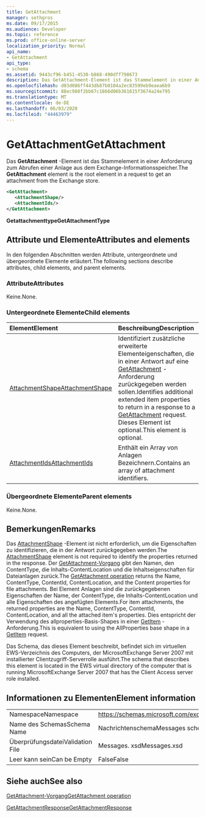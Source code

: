```yaml
---
title: GetAttachment
manager: sethgros
ms.date: 09/17/2015
ms.audience: Developer
ms.topic: reference
ms.prod: office-online-server
localization_priority: Normal
api_name:
- GetAttachment
api_type:
- schema
ms.assetid: 9443cf96-b451-4530-b868-490dff798673
description: Das GetAttachment-Element ist das Stammelement in einer Anforderung zum Abrufen einer Anlage aus dem Exchange-Informationsspeicher.
ms.openlocfilehash: d03d086ff443db87b0104a2ec83599eb9eaea6b9
ms.sourcegitcommit: 88ec988f2bb67c1866d06b361615f3674a24e795
ms.translationtype: MT
ms.contentlocale: de-DE
ms.lasthandoff: 06/03/2020
ms.locfileid: "44463979"
---
```

# <a name="getattachment"></a><span data-ttu-id="43f7e-103">GetAttachment</span><span class="sxs-lookup"><span data-stu-id="43f7e-103">GetAttachment</span></span>

<span data-ttu-id="43f7e-104">Das **GetAttachment** -Element ist das Stammelement in einer Anforderung zum Abrufen einer Anlage aus dem Exchange-Informationsspeicher.</span><span class="sxs-lookup"><span data-stu-id="43f7e-104">The **GetAttachment** element is the root element in a request to get an attachment from the Exchange store.</span></span> 
  
```xml
<GetAttachment>
   <AttachmentShape/>
   <AttachmentIds/>
</GetAttachment>
```

 <span data-ttu-id="43f7e-105">**Getattachmenttype**</span><span class="sxs-lookup"><span data-stu-id="43f7e-105">**GetAttachmentType**</span></span>
## <a name="attributes-and-elements"></a><span data-ttu-id="43f7e-106">Attribute und Elemente</span><span class="sxs-lookup"><span data-stu-id="43f7e-106">Attributes and elements</span></span>

<span data-ttu-id="43f7e-107">In den folgenden Abschnitten werden Attribute, untergeordnete und übergeordnete Elemente erläutert.</span><span class="sxs-lookup"><span data-stu-id="43f7e-107">The following sections describe attributes, child elements, and parent elements.</span></span>
  
### <a name="attributes"></a><span data-ttu-id="43f7e-108">Attribute</span><span class="sxs-lookup"><span data-stu-id="43f7e-108">Attributes</span></span>

<span data-ttu-id="43f7e-109">Keine.</span><span class="sxs-lookup"><span data-stu-id="43f7e-109">None.</span></span>
  
### <a name="child-elements"></a><span data-ttu-id="43f7e-110">Untergeordnete Elemente</span><span class="sxs-lookup"><span data-stu-id="43f7e-110">Child elements</span></span>

|<span data-ttu-id="43f7e-111">**Element**</span><span class="sxs-lookup"><span data-stu-id="43f7e-111">**Element**</span></span>|<span data-ttu-id="43f7e-112">**Beschreibung**</span><span class="sxs-lookup"><span data-stu-id="43f7e-112">**Description**</span></span>|
|:-----|:-----|
|[<span data-ttu-id="43f7e-113">AttachmentShape</span><span class="sxs-lookup"><span data-stu-id="43f7e-113">AttachmentShape</span></span>](attachmentshape.md) <br/> |<span data-ttu-id="43f7e-114">Identifiziert zusätzliche erweiterte Elementeigenschaften, die in einer Antwort auf eine [GetAttachment](getattachment.md) -Anforderung zurückgegeben werden sollen.</span><span class="sxs-lookup"><span data-stu-id="43f7e-114">Identifies additional extended item properties to return in a response to a [GetAttachment](getattachment.md) request.</span></span> <span data-ttu-id="43f7e-115">Dieses Element ist optional.</span><span class="sxs-lookup"><span data-stu-id="43f7e-115">This element is optional.</span></span>  <br/> |
|[<span data-ttu-id="43f7e-116">AttachmentIds</span><span class="sxs-lookup"><span data-stu-id="43f7e-116">AttachmentIds</span></span>](attachmentids.md) <br/> |<span data-ttu-id="43f7e-117">Enthält ein Array von Anlagen Bezeichnern.</span><span class="sxs-lookup"><span data-stu-id="43f7e-117">Contains an array of attachment identifiers.</span></span>  <br/> |
   
### <a name="parent-elements"></a><span data-ttu-id="43f7e-118">Übergeordnete Elemente</span><span class="sxs-lookup"><span data-stu-id="43f7e-118">Parent elements</span></span>

<span data-ttu-id="43f7e-119">Keine.</span><span class="sxs-lookup"><span data-stu-id="43f7e-119">None.</span></span>
  
## <a name="remarks"></a><span data-ttu-id="43f7e-120">Bemerkungen</span><span class="sxs-lookup"><span data-stu-id="43f7e-120">Remarks</span></span>

<span data-ttu-id="43f7e-121">Das [AttachmentShape](attachmentshape.md) -Element ist nicht erforderlich, um die Eigenschaften zu identifizieren, die in der Antwort zurückgegeben werden.</span><span class="sxs-lookup"><span data-stu-id="43f7e-121">The [AttachmentShape](attachmentshape.md) element is not required to identify the properties returned in the response.</span></span> <span data-ttu-id="43f7e-122">Der [GetAttachment-Vorgang](getattachment-operation.md) gibt den Namen, den ContentType, die Inhalts-ContentLocation und die Inhaltseigenschaften für Dateianlagen zurück.</span><span class="sxs-lookup"><span data-stu-id="43f7e-122">The [GetAttachment operation](getattachment-operation.md) returns the Name, ContentType, ContentId, ContentLocation, and the Content properties for file attachments.</span></span> <span data-ttu-id="43f7e-123">Bei Element Anlagen sind die zurückgegebenen Eigenschaften der Name, der ContentType, die Inhalts-ContentLocation und alle Eigenschaften des angefügten Elements.</span><span class="sxs-lookup"><span data-stu-id="43f7e-123">For item attachments, the returned properties are the Name, ContentType, ContentId, ContentLocation, and all the attached item's properties.</span></span> <span data-ttu-id="43f7e-124">Dies entspricht der Verwendung des allproperties-Basis-Shapes in einer [GetItem](getitem.md) -Anforderung.</span><span class="sxs-lookup"><span data-stu-id="43f7e-124">This is equivalent to using the AllProperties base shape in a [GetItem](getitem.md) request.</span></span> 
  
<span data-ttu-id="43f7e-125">Das Schema, das dieses Element beschreibt, befindet sich im virtuellen EWS-Verzeichnis des Computers, der MicrosoftExchange Server 2007 mit installierter Clientzugriff-Serverrolle ausführt.</span><span class="sxs-lookup"><span data-stu-id="43f7e-125">The schema that describes this element is located in the EWS virtual directory of the computer that is running MicrosoftExchange Server 2007 that has the Client Access server role installed.</span></span>
  
## <a name="element-information"></a><span data-ttu-id="43f7e-126">Informationen zu Elementen</span><span class="sxs-lookup"><span data-stu-id="43f7e-126">Element information</span></span>

|||
|:-----|:-----|
|<span data-ttu-id="43f7e-127">Namespace</span><span class="sxs-lookup"><span data-stu-id="43f7e-127">Namespace</span></span>  <br/> |https://schemas.microsoft.com/exchange/services/2006/messages  <br/> |
|<span data-ttu-id="43f7e-128">Name des Schemas</span><span class="sxs-lookup"><span data-stu-id="43f7e-128">Schema Name</span></span>  <br/> |<span data-ttu-id="43f7e-129">Nachrichtenschema</span><span class="sxs-lookup"><span data-stu-id="43f7e-129">Messages schema</span></span>  <br/> |
|<span data-ttu-id="43f7e-130">Überprüfungsdatei</span><span class="sxs-lookup"><span data-stu-id="43f7e-130">Validation File</span></span>  <br/> |<span data-ttu-id="43f7e-131">Messages. xsd</span><span class="sxs-lookup"><span data-stu-id="43f7e-131">Messages.xsd</span></span>  <br/> |
|<span data-ttu-id="43f7e-132">Leer kann sein</span><span class="sxs-lookup"><span data-stu-id="43f7e-132">Can be Empty</span></span>  <br/> |<span data-ttu-id="43f7e-133">False</span><span class="sxs-lookup"><span data-stu-id="43f7e-133">False</span></span>  <br/> |
   
## <a name="see-also"></a><span data-ttu-id="43f7e-134">Siehe auch</span><span class="sxs-lookup"><span data-stu-id="43f7e-134">See also</span></span>



[<span data-ttu-id="43f7e-135">GetAttachment-Vorgang</span><span class="sxs-lookup"><span data-stu-id="43f7e-135">GetAttachment operation</span></span>](getattachment-operation.md)
  
[<span data-ttu-id="43f7e-136">GetAttachmentResponse</span><span class="sxs-lookup"><span data-stu-id="43f7e-136">GetAttachmentResponse</span></span>](getattachmentresponse.md)

